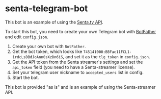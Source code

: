 # senta-telegram-bot

This bot is an example of using the [Senta.tv API](https://senta.tv/api-docs).

To start this bot, you need to create your own Telegram bot with [BotFather](https://t.me/botfather) and edit `config.json`.

1. Create your own bot with `BotFather`.
2. Get the bot token, which looks like `745141000:BBFac11FCL1-1rdcLsDBdJoAnn0sXzDn6iS`, and set it as the `tlg_token` in `config.json`.
3. Get the API token from the Senta streamer's settings and set the `api_token` field (you need to have a Senta-streamer license).
4. Set your telegram user nickname to `accepted_users` list in config.
5. Start the bot.

This bot is provided "as is" and is an example of using the Senta-streamer API.
